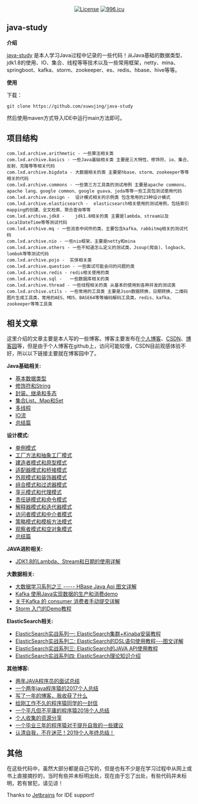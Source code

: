 <div align="center">

[![License](https://img.shields.io/badge/License-Apache%202.0-blue.svg)](http://github.com/hhyo/archery/blob/master/LICENSE)
[![996.icu](https://img.shields.io/badge/link-996.icu-red.svg)](https://996.icu)

</div>

## java-study

**介绍**

[java-study](https://github.com/xuwujing/java-study) 是本人学习Java过程中记录的一些代码！从Java基础的数据类型、jdk1.8的使用、IO、集合、线程等等技术以及一些常用框架，netty、mina、springboot、kafka、storm、zookeeper、es、redis、hbase、hive等等。

**使用**

下载：

    git clone https://github.com/xuwujing/java-study

然后使用maven方式导入IDE中运行main方法即可。

## 项目结构

    com.lxd.archive.arithmetic - 一些算法相关类
    com.lxd.archive.basics - 一些Java基础相关类 主要是三大特性、修饰符、io、集合、反射、克隆等等相关代码
    com.lxd.archive.bigdata - 大数据相关的类 主要是hbase、storm、zookeeper等等相关的代码
    com.lxd.archive.commons - 一些第三方工具类的测试用例 主要是apache commons、apache lang、google common、google guava、joda等等一些工具包测试使用代码
    com.lxd.archive.design -  设计模式相关的示例类 包含常用的23种设计模式
    com.lxd.archive.elasticsearch -  elasticsearch相关使用的测试用例，包括索引mapping的创建、全文检索、聚合查询等等
    com.lxd.archive.jdk8 -    jdk1.8相关的类 主要是lambda、stream以及LocalDateTime等等测试代码
    com.lxd.archive.mq - 一些消息中间件的类，主要包含kafka、rabbitmq相关的测试代码
    com.lxd.archive.nio - 一些nio框架，主要是netty和mina
    com.lxd.archive.others - 一些不知道怎么定义的测试类，Jsoup(爬虫)、logback、lombok等等测试代码
    com.lxd.archive.pojo -  实体相关类
    com.lxd.archive.question - 一些面试可能会问的问题的类
    com.lxd.archive.redis - redis相关使用的类
    com.lxd.archive.sql -   一些数据库相关的类
    com.lxd.archive.thread - 一些线程相关的类 从基本的使用到各种并发的测试类
    com.lxd.archive.utils - 一些常用的工具类 主要是Json数据转换，日期转换，二维码图片生成工具类，常用的AES、MD5、BASE64等等编码解码工具类，redis、kafka、zookeeper等等工具类

## 相关文章

这里介绍的文章主要是本人写的一些博客。博客主要发布在[个人博客](http://www.panchengming.com)、[CSDN](https://blog.csdn.net/qazwsxpcm)、[博客园](https://www.cnblogs.com/xuwujing/)等，但是由于个人博客在github上，访问可能较慢，CSDN目前观感体验不好，所以以下链接主要就在博客园中了。

**Java基础相关:**

- [基本数据类型](https://www.cnblogs.com/xuwujing/p/8597557.html)
- [修饰符和String](https://www.cnblogs.com/xuwujing/p/8638329.html)
- [封装、继承和多态](https://www.cnblogs.com/xuwujing/p/8681123.html)
- [集合List、Map和Set](https://www.cnblogs.com/xuwujing/p/8886821.html)
- [多线程](https://www.cnblogs.com/xuwujing/p/9102870.html)
- [IO流](https://www.cnblogs.com/xuwujing/p/9191546.html)
- [总结篇](https://www.cnblogs.com/xuwujing/p/9236376.html)

**设计模式:**

- [单例模式](https://www.cnblogs.com/xuwujing/p/9277266.html)
- [工厂方法和抽象工厂模式](https://www.cnblogs.com/xuwujing/p/9363142.html)
- [建造者模式和原型模式](https://www.cnblogs.com/xuwujing/p/9496346.html)
- [适配器模式和桥接模式](https://www.cnblogs.com/xuwujing/p/9520851.html)
- [外观模式和装饰器模式](https://www.cnblogs.com/xuwujing/p/9545272.html)
- [组合模式和过滤器模式](https://www.cnblogs.com/xuwujing/p/9630850.html)
- [享元模式和代理模式](https://www.cnblogs.com/xuwujing/p/9704228.html)
- [责任链模式和命令模式](https://www.cnblogs.com/xuwujing/p/9794886.html)
- [解释器模式和迭代器模式](https://www.cnblogs.com/xuwujing/p/9873514.html)
- [访问者模式和中介者模式](https://www.cnblogs.com/xuwujing/p/9911997.html)
- [策略模式和模板方法模式](https://www.cnblogs.com/xuwujing/p/9954263.html)
- [观察者模式和空对象模式](https://www.cnblogs.com/xuwujing/p/10036204.html)
- [总结篇](https://www.cnblogs.com/xuwujing/p/10134494.html)

**JAVA进阶相关:**

- [JDK1.8的Lambda、Stream和日期的使用详解](https://www.cnblogs.com/xuwujing/p/10145691.html)


**大数据相关:**
- [大数据学习系列之三 ----- HBase Java Api 图文详解](https://www.cnblogs.com/xuwujing/p/8039175.html)
- [Kafka 使用Java实现数据的生产和消费demo](https://www.cnblogs.com/xuwujing/p/8371127.html)
- [关于Kafka 的 consumer 消费者手动提交详解](https://www.cnblogs.com/xuwujing/p/8432984.html)
- [Storm 入门的Demo教程](https://www.cnblogs.com/xuwujing/p/8584684.html)


**ElasticSearch相关:**
- [ElasticSearch实战系列一: ElasticSearch集群+Kinaba安装教程](https://www.cnblogs.com/xuwujing/p/11385255.html)
- [ElasticSearch实战系列二: ElasticSearch的DSL语句使用教程---图文详解](https://www.cnblogs.com/xuwujing/p/11567053.html)
- [ElasticSearch实战系列三: ElasticSearch的JAVA API使用教程](https://www.cnblogs.com/xuwujing/p/11645630.html)
- [ElasticSearch实战系列四: ElasticSearch理论知识介绍](https://www.cnblogs.com/xuwujing/p/12093933.html)



**其他博客:**

- [两年JAVA程序员的面试总结](https://www.cnblogs.com/xuwujing/p/7613084.html)
- [一个两年java程序猿的2017个人总结](https://www.cnblogs.com/xuwujing/p/8158716.html)
- [写了一年的博客，我收获了什么](https://www.cnblogs.com/xuwujing/p/8747769.html)
- [给刚工作不久的程序猿同学的一封信](https://www.cnblogs.com/xuwujing/p/9665966.html)
- [一个平凡但不平庸的程序猿2018个人总结](https://www.cnblogs.com/xuwujing/p/9665966.html)
- [个人收集的资源分享](https://www.cnblogs.com/xuwujing/p/10393111.html)
- [一个毕业三年的程序猿对于提升自我的一些建议](https://www.cnblogs.com/xuwujing/p/11735726.html)
- [认清自我，不在迷茫！2019个人年终总结！](https://www.cnblogs.com/xuwujing/p/12174112.html)

## 其他

在这些代码中，虽然大部分都是自己写的，但是也有不少是在学习过程中从网上或书上直接摘抄的，当时有些并未标明出处，现在由于忘了出处，有些代码并未标明，若有冒犯，请见谅！

Thanks to [Jetbrains](https://www.jetbrains.com/?from=java-study) for IDE support!